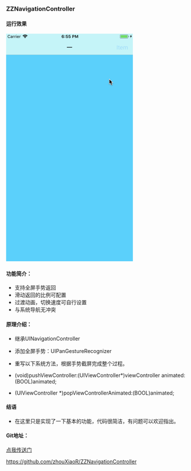 ### ZZNavigationController

#### 运行效果
![运行效果图](运行效果图.gif)

#### 功能简介：

- 支持全屏手势返回
- 滑动返回的比例可配置
- 过渡动画，切换速度可自行设置
- 与系统导航无冲突

#### 原理介绍：

- 继承UINavigationController
- 添加全屏手势：UIPanGestureRecognizer
- 重写以下系统方法，根据手势截屏完成整个过程。

- (void)pushViewController:(UIViewController*)viewController animated:(BOOL)animated;
- (UIViewController *)popViewControllerAnimated:(BOOL)animated;

#### 结语

- 在这里只是实现了一下基本的功能，代码很简洁，有问题可以欢迎指出。

#### Git地址：
[点我传送门](https://github.com/zhouXiaoR/ZZNavigationController)

https://github.com/zhouXiaoR/ZZNavigationController



